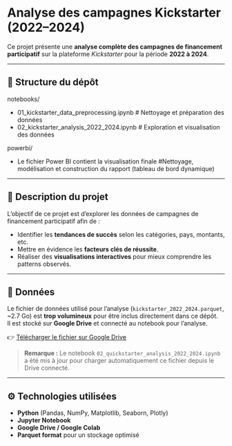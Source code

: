 # Analyse des campagnes **Kickstarter** (2022–2024)

Ce projet présente une **analyse complète des campagnes de financement participatif** sur la plateforme *Kickstarter* pour la période **2022 à 2024**.  

---

## 📂 Structure du dépôt

notebooks/

- 01_kickstarter_data_preprocessing.ipynb # Nettoyage et préparation des données
- 02_kickstarter_analysis_2022_2024.ipynb # Exploration et visualisation des données

powerbi/

- Le fichier Power BI contient la visualisation finale #Nettoyage, modélisation et construction du rapport (tableau de bord dynamique)

---

## 🧠 Description du projet

L’objectif de ce projet est d’explorer les données de campagnes de financement participatif afin de :
- Identifier les **tendances de succès** selon les catégories, pays, montants, etc.
- Mettre en évidence les **facteurs clés de réussite**.
- Réaliser des **visualisations interactives** pour mieux comprendre les patterns observés.

---

## 💾 Données

Le fichier de données utilisé pour l’analyse (`kickstarter_2022_2024.parquet`, ~2.7 Go) est **trop volumineux** pour être inclus directement dans ce dépôt.  
Il est stocké sur **Google Drive** et connecté au notebook pour l’analyse.

👉 [Télécharger le fichier sur Google Drive](https://drive.google.com/file/d/1Q0QBVG7TyS1NwmDCPn0Oyk5NQy9E-2F_/view?usp=sharing)

> **Remarque :** Le notebook `02_quickstarter_analysis_2022_2024.ipynb` a été mis à jour pour charger automatiquement ce fichier depuis le Drive connecté.

---

## ⚙️ Technologies utilisées

- **Python** (Pandas, NumPy, Matplotlib, Seaborn, Plotly)
- **Jupyter Notebook**
- **Google Drive / Google Colab**
- **Parquet format** pour un stockage optimisé

